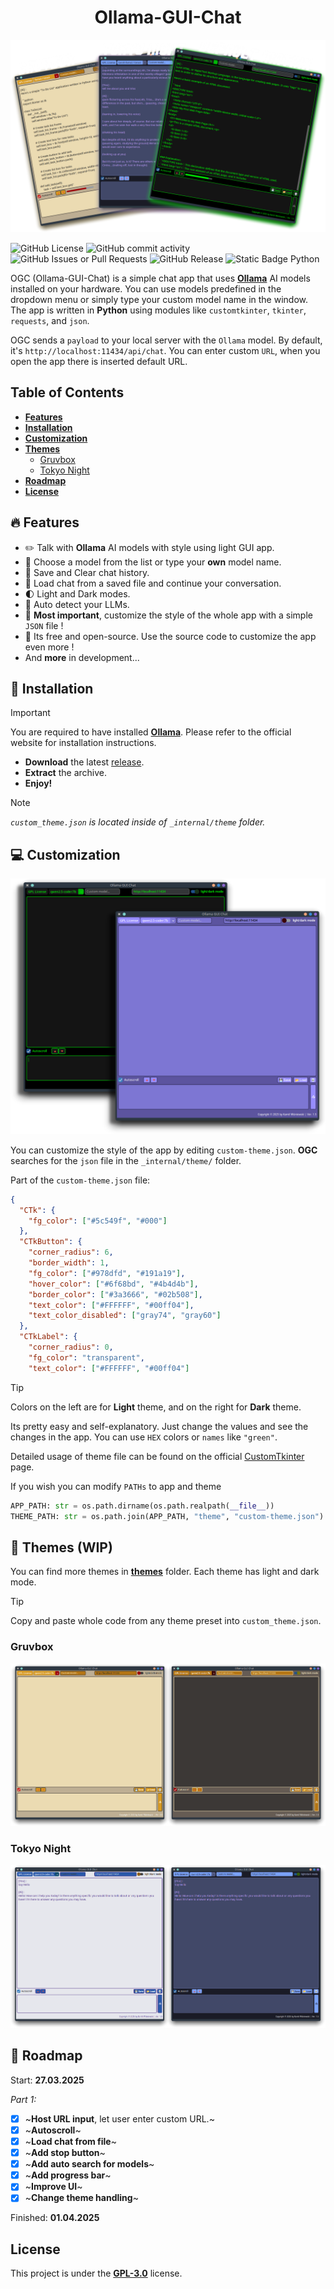 <div align="center">
    <h1> Ollama-GUI-Chat </h1>
</div>

![OGC default colors photo](assets/Ollama_default_colors5.png)

![GitHub License](https://img.shields.io/github/license/tomteipl/Ollama-GUI-Chat?style=for-the-badge&logo=apache&logoSize=auto&labelColor=%235c549f&color=orange)
![GitHub commit activity](https://img.shields.io/github/commit-activity/t/tomteipl/Ollama-GUI-Chat?style=for-the-badge&logo=githubactions&logoColor=black&logoSize=auto&labelColor=%235c549f&color=orange)
![GitHub Issues or Pull Requests](https://img.shields.io/github/issues/tomteipl/Ollama-GUI-Chat?style=for-the-badge&logo=github&logoColor=black&logoSize=auto&labelColor=%235c549f&color=orange)
![GitHub Release](https://img.shields.io/github/v/release/tomteipl/Ollama-GUi-Chat?sort=date&display_name=tag&style=for-the-badge&logo=codesandbox&logoColor=black&logoSize=auto&labelColor=%235c549f&color=orange)
![Static Badge Python](https://img.shields.io/badge/Python-100%25-dark?style=for-the-badge&logo=python&logoColor=black&logoSize=auto&labelColor=%235c549f&color=orange)

OGC (Ollama-GUI-Chat) is a simple chat app that uses **[Ollama](https://ollama.com/)**
AI models installed on your hardware.
You can use models predefined in the dropdown menu
or simply type your custom model name in the window.
The app is written in **Python** using modules
like `customtkinter`, `tkinter`, `requests`, and `json`.

OGC sends a `payload` to your local server with the `Ollama` model.
By default, it's `http://localhost:11434/api/chat`.
You can enter custom `URL`, when you open the app
there is inserted default URL.

## Table of Contents

* **[Features][1]**
* **[Installation][2]**
* **[Customization][3]**
* **[Themes][4]**
  * [Gruvbox][5]
  * [Tokyo Night][6]
* **[Roadmap][7]**
* **[License](LICENSE)**

[1]: https://github.com/tomteipl/Ollama-GUI-Chat?tab=readme-ov-file#features
[2]: https://github.com/tomteipl/Ollama-GUI-Chat?tab=readme-ov-file#installation
[3]: https://github.com/tomteipl/Ollama-GUI-Chat?tab=readme-ov-file#customization
[4]: https://github.com/tomteipl/Ollama-GUI-Chat?tab=readme-ov-file#themes
[5]: https://github.com/tomteipl/Ollama-GUI-Chat?tab=readme-ov-file#gruvbox
[6]: https://github.com/tomteipl/Ollama-GUI-Chat?tab=readme-ov-file#tokyo-night
[7]: https://github.com/tomteipl/Ollama-GUI-Chat?tab=readme-ov-file#roadmap

## 🔥 Features

* ✏️ Talk with **Ollama** AI models with style using light GUI app.
* 📂 Choose a model from the list or type your **own** model name.
* 🔖 Save and Clear chat history.
* 🍻 Load chat from a saved file and continue your conversation.
* 🌓 Light and Dark modes.
* 🗽 Auto detect your LLMs.
* 🌹 **Most important**, customize the style of the whole app with a simple `JSON` file !
* 🎁 Its free and open-source. Use the source code to customize the app even more !
* And **more** in development...

## 👷 Installation

>[!IMPORTANT]
> You are required to have installed **[Ollama](https://ollama.com/)**.
> Please refer to the official website for installation instructions.

* **Download** the latest [release](https://github.com/tomteipl/Ollama-GUI-Chat/releases/latest).
* **Extract** the archive.
* **Enjoy!**

>[!NOTE]
>*`custom_theme.json` is located inside of `_internal/theme` folder.*

## 💻 Customization

![OGC default colors photo](assets/Ollama_default_colors7.png)

You can customize the style of the app by editing `custom-theme.json`.
**OGC** searches for the `json` file in the `_internal/theme/` folder.

Part of the `custom-theme.json` file:

```json
{
  "CTk": {
    "fg_color": ["#5c549f", "#000"]
  },
  "CTkButton": {
    "corner_radius": 6,
    "border_width": 1,
    "fg_color": ["#978dfd", "#191a19"],
    "hover_color": ["#6f68bd", "#4b4d4b"],
    "border_color": ["#3a3666", "#02b508"],
    "text_color": ["#FFFFFF", "#00ff04"],
    "text_color_disabled": ["gray74", "gray60"]
  },
  "CTkLabel": {
    "corner_radius": 0,
    "fg_color": "transparent",
    "text_color": ["#FFFFFF", "#00ff04"]
```

>[!TIP]
> Colors on the left are for **Light** theme, and on the right for **Dark** theme.

Its pretty easy and self-explanatory. Just change the values
and see the changes in the app.
You can use `HEX` colors or `names` like `"green"`.

Detailed usage of theme file can be found on
the official [CustomTkinter](https://customtkinter.tomschimansky.com/documentation/)
page.

If you wish you can modify `PATHs` to app and theme

```python
APP_PATH: str = os.path.dirname(os.path.realpath(__file__))
THEME_PATH: str = os.path.join(APP_PATH, "theme", "custom-theme.json")
```

## 🎨 Themes (WIP)

You can find more themes in **[themes](themes/)** folder.
Each theme has light and dark mode.

>[!TIP]
>Copy and paste whole code from any theme preset into `custom_theme.json`.

### Gruvbox

![Gruvbox Theme](assets/Ollama_gruvbox_2.png)

### Tokyo Night

![Tokyo Night Theme](assets/Ollama-tokyo_night_2.png)

## 📆 Roadmap

Start: **27.03.2025**

*Part 1:*

* [x] ~**Host URL input**, let user enter custom URL.~
* [x] ~**Autoscroll**~
* [x] ~**Load chat from file**~
* [x] ~**Add stop button**~
* [x] ~**Add auto search for models**~
* [x] ~**Add progress bar**~
* [x] ~**Improve UI**~
* [x] ~**Change theme handling**~

Finished: **01.04.2025**

## License

This project is under the [**GPL-3.0**](LICENSE) license.
